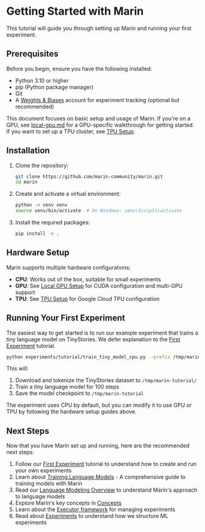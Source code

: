 # Getting Started with Marin

This tutorial will guide you through setting up Marin and running your first experiment.

## Prerequisites

Before you begin, ensure you have the following installed:

- Python 3.10 or higher
- pip (Python package manager)
- Git
- A [Weights & Biases](https://wandb.ai) account for experiment tracking (optional but recommended)


This document focuses on basic setup and usage of Marin. If you're on a GPU, see [local-gpu.md](local-gpu.md) for a GPU-specific walkthrough for getting started. If you want to set up a TPU cluster, see [TPU Setup](../how-to-guides/tpu-cluster-setup.md).

## Installation

1. Clone the repository:
   ```bash
   git clone https://github.com/marin-community/marin.git
   cd marin
   ```

2. Create and activate a virtual environment:
   ```bash
   python -m venv venv
   source venv/bin/activate  # On Windows: venv\Scripts\activate
   ```

3. Install the required packages:
   ```bash
   pip install -e .
   ```

## Hardware Setup

Marin supports multiple hardware configurations:

- **CPU**: Works out of the box, suitable for small experiments
- **GPU**: See [Local GPU Setup](local-gpu.md) for CUDA configuration and multi-GPU support
- **TPU**: See [TPU Setup](../how-to-guides/tpu-setup.md) for Google Cloud TPU configuration

## Running Your First Experiment

The easiest way to get started is to run our example experiment that trains a tiny language model on TinyStories. We defer explanation to the [First Experiment](first-experiment.md) tutorial.

```bash
python experiments/tutorial/train_tiny_model_cpu.py --prefix /tmp/marin-tutorial
```

This will:

1. Download and tokenize the TinyStories dataset to `/tmp/marin-tutorial/`
2. Train a tiny language model for 100 steps
3. Save the model checkpoint to `/tmp/marin-tutorial`

The experiment uses CPU by default, but you can modify it to use GPU or TPU by following the hardware setup guides above.

## Next Steps

Now that you have Marin set up and running, here are the recommended next steps:

1. Follow our [First Experiment](first-experiment.md) tutorial to understand how to create and run your own experiments
2. Learn about [Training Language Models](../how-to-guides/train-an-lm.md) - A comprehensive guide to training models with Marin
3. Read our [Language Modeling Overview](../lm/overview.md) to understand Marin's approach to language models
4. Explore Marin's key concepts in [Concepts](../explanation/concepts.md)
5. Learn about the [Executor framework](../explanation/executor.md) for managing experiments
6. Read about [Experiments](../explanation/experiments.md) to understand how we structure ML experiments